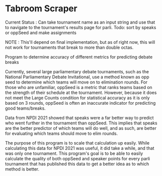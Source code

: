 # Tabroom Scraper

Current Status :  Can take tournament name as an input string and use that to navigate to the tournament's
results page for parli. Todo: sort by speaks or oppSeed and make assignments

NOTE : This'll depend on final implementation, but as of right now, this will not work for tournaments that break to more than double octas. 

Program to determine accuracy of different metrics for predicting debate breaks

Currently, several large parliamentary debate tournaments, such as the National Parliamentary Debate Invitational, 
use a method known as opp seed to determine which teams will move on to elimination rounds. For those who are unfamiliar, 
oppSeed is a metric that ranks teams based on the strength of their schedule at the tournament. However, because it does 
not meet the Large Counts condition for statistical accuracy as it is only based on 3 rounds, oppSeed is often an 
inaccurate indicator for predicting good teams/breaks. 

Data from NPDI 2021 showed that speaks were a far better way to predict who went further in the tournament than oppSeed. 
This implies that speaks are the better predictor of which teams will do well, and as such, are better for evaluating 
which teams should move to elim rounds. 

The purpose of this program is to scale that calculation up easily. While calculating this data for NPDI 2021 was useful, 
it did take a while, and that was only one tournament. This program's goal is to be able to easily calculate the quality 
of both oppSeed and speaker points for every parli tournament that has published this data to get a better idea as to 
which method is better. 
